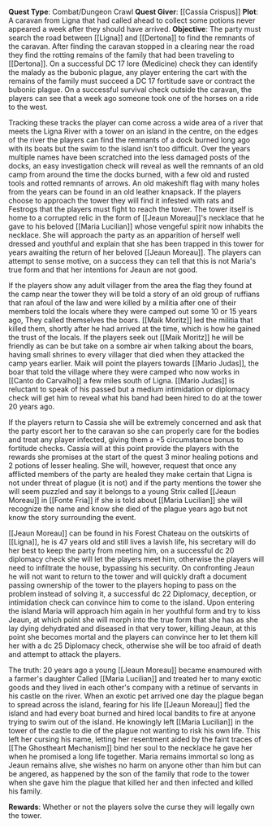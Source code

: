 **Quest Type**: Combat/Dungeon Crawl 
**Quest Giver**: [[Cassia Crispus]] 
**Plot**: A caravan from Ligna that had called ahead to collect some potions never appeared a week after they should have arrived. 
**Objective**: 
The party must search the road between [[Ligna]] and [[Dertona]] to find the remnants of the caravan. After finding the caravan stopped in a clearing near the road they find the rotting remains of the family that had been traveling to [[Dertona]]. On a successful DC 17 lore (Medicine) check they can identify the malady as the bubonic plague, any player entering the cart with the remains of the family must succeed a DC 17 fortitude save or contract the bubonic plague. On a successful survival check outside the caravan, the players can see that a week ago someone took one of the horses on a ride to the west. 

Tracking these tracks the player can come across a wide area of a river that meets the Ligna River with a tower on an island in the centre, on the edges of the river the players can find the remnants of a dock burned long ago with its boats but the swim to the island isn't too difficult. Over the years multiple names have been scratched into the less damaged posts of the docks, an easy investigation check will reveal as well the remnants of an old camp from around the time the docks burned, with a few old and rusted tools and rotted remnants of arrows. An old makeshift flag with many holes from the years can be found in an old leather knapsack. If the players choose to approach the tower they will find it infested with rats and Festrogs that the players must fight to reach the tower. The tower itself is home to a corrupted relic in the form of [[Jeaun Moreau]]'s necklace that he gave to his beloved [[Maria Lucilian]] whose vengeful spirit now inhabits the necklace. She will approach the party as an apparition of herself well dressed and youthful and explain that she has been trapped in this tower for years awaiting the return of her beloved [[Jeaun Moreau]]. The players can attempt to sense motive, on a success they can tell that this is not Maria's true form and that her intentions for Jeaun are not good. 

If the players show any adult villager from the area the flag they found at the camp near the tower they will be told a story of an old group of ruffians that ran afoul of the law and were killed by a militia after one of their members told the locals where they were camped out some 10 or 15 years ago, They called themselves the boars. [[Maik Moritz]] led the militia that killed them, shortly after he had arrived at the time, which is how he gained the trust of the locals. 
If the players seek out [[Maik Moritz]] he will be friendly as can be but take on a sombre air when talking about the boars, having small shrines to every villager that died when they attacked the camp years earlier. Maik will point the players towards [[Mario Judas]], the boar that told the village where they were camped who now works in [[Canto do Carvalho]] a few miles south of Ligna.
[[Mario Judas]] is reluctant to speak of his passed but a medium intimidation or diplomacy check will get him to reveal what his band had been hired to do at the tower 20 years ago.

If the players return to Cassia she will be extremely concerned and ask that the party escort her to the caravan so she can properly care for the bodies and treat any player infected, giving them a +5 circumstance bonus to fortitude checks. Cassia will at this point provide the players with the rewards she promises at the start of the quest 3 minor healing potions and 2 potions of lesser healing. She will, however, request that once any afflicted members of the party are healed they make certain that Ligna is not under threat of plague (it is not) and if the party mentions the tower she will seem puzzled and say it belongs to a young Strix called [[Jeaun Moreau]] in [[Fonte Fria]] if she is told about [[Maria Lucilian]] she will recognize the name and know she died of the plague years ago but not know the story surrounding the event. 

[[Jeaun Moreau]] can be found in his Forest Chateau on the outskirts of [[Ligna]], he is 47 years old and still lives a lavish life, his secretary will do her best to keep the party from meeting him, on a successful dc 20 diplomacy check she will let the players meet him, otherwise the players will need to infiltrate the house, bypassing his security. On confronting Jeaun he will not want to return to the tower and will quickly draft a document passing ownership of the tower to the players hoping to pass on the problem instead of solving it, a successful dc 22 Diplomacy, deception, or intimidation check can convince him to come to the island. Upon entering the island Maria will approach him again in her youthful form and try to kiss Jeaun, at which point she will morph into the true form that she has as she lay dying dehydrated and diseased in that very tower, killing Jeaun, at this point she becomes mortal and the players can convince her to let them kill her with a dc 25 Diplomacy check, otherwise she will be too afraid of death and attempt to attack the players. 

The truth: 20 years ago a young [[Jeaun Moreau]] became enamoured with a farmer's daughter Called [[Maria Lucilian]] and treated her to many exotic goods and they lived in each other's company with a retinue of servants in his castle on the river. When an exotic pet arrived one day the plague began to spread across the island, fearing for his life [[Jeaun Moreau]] fled the island and had every boat burned and hired local bandits to fire at anyone trying to swim out of the island. He knowingly left [[Maria Lucilian]] in the tower of the castle to die of the plague not wanting to risk his own life. This left her cursing his name, letting her resentment aided by the faint traces of [[The Ghostheart Mechanism]] bind her soul to the necklace he gave her when he promised a long life together. Maria remains immortal so long as Jeaun remains alive, she wishes no harm on anyone other than him but can be angered, as happened by the son of the family that rode to the tower when she gave him the plague that killed her and then infected and killed his family.

**Rewards**: Whether or not the players solve the curse they will legally own the tower.